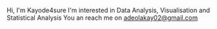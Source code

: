 Hi, I'm Kayode4sure
I'm interested in Data Analysis, Visualisation and Statistical Analysis
You an reach me on adeolakay02@gmail.com
